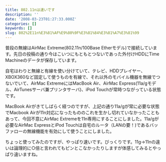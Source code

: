 ```yaml
---
title: 802.11nは速いです
description: ''
date: '2008-03-23T01:27:33.000Z'
categories: []
keywords: []
slug: 802%2E11n%E3%81%AF%E9%80%9F%E3%81%84%E3%81%A7%E3%81%99
---
```

普段の無線はAirMac Extreme(802.11n/100Base Etherモデル)で接続しています。先日の投稿の通り今はこいつにもともとつないであった外付けHDDにTime Machineのデータが保存しています。

自宅はわりと無線と有線を使い分けていて、テレビ、HDDプレイヤー、XBOX360など固定して使うものを有線で、それ以外のモバイル機器を無線でつないでいて、AirMac ExtremeにはMacBook Air、AirMac Express(11a/gモデル、AirTunesサーバ兼プリンタサーバ)、iPod Touchが常時つながっている状態です。

MacBook Airがきてしばらく経つのですが、上記の通り11a/gが常に必要な状態でMacbook Airが11n対応になったもののこれを生かし切れていなかったこともあって、今回不意にAirMac Extremeを11n専用にすることにしました。11a/gが必要なAirMac ExpressとiPod Touchは自宅のルータ（LANの要！)であるバッファローの無線機能を有効にして使うことにしました。

ちょっと使ってみたのですが、やっぱり速いです。びっくりです。11g→11nの違いは論理的に○倍と言われてもピンとこなかったりしますが体感してみるとやっぱり違いますね。